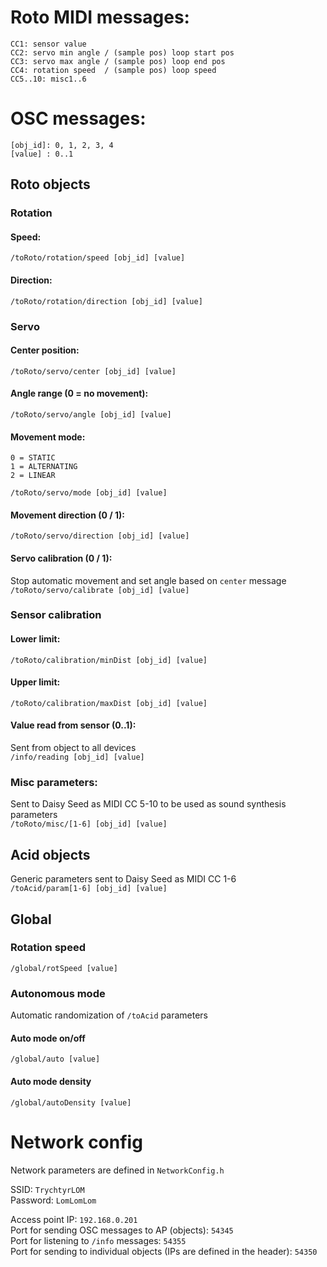 # Roto MIDI messages:
    CC1: sensor value
    CC2: servo min angle / (sample pos) loop start pos
    CC3: servo max angle / (sample pos) loop end pos
    CC4: rotation speed  / (sample pos) loop speed
    CC5..10: misc1..6


# OSC messages:
    [obj_id]: 0, 1, 2, 3, 4
    [value] : 0..1

## Roto objects

### Rotation
#### Speed:
`/toRoto/rotation/speed [obj_id] [value]`  
#### Direction:
`/toRoto/rotation/direction [obj_id] [value]`  

### Servo
#### Center position:  
`/toRoto/servo/center [obj_id] [value]`  
#### Angle range (0 = no movement):  
`/toRoto/servo/angle [obj_id] [value]`  
#### Movement mode:
    0 = STATIC
    1 = ALTERNATING
    2 = LINEAR
`/toRoto/servo/mode [obj_id] [value]`  
#### Movement direction (0 / 1):  
`/toRoto/servo/direction [obj_id] [value]`  
#### Servo calibration (0 / 1):
Stop automatic movement and set angle based on `center` message  
`/toRoto/servo/calibrate [obj_id] [value]`  

### Sensor calibration
#### Lower limit:
`/toRoto/calibration/minDist [obj_id] [value]`  
#### Upper limit:
`/toRoto/calibration/maxDist [obj_id] [value]`  

#### Value read from sensor (0..1):
Sent from object to all devices  
`/info/reading [obj_id] [value]`  

### Misc parameters:
Sent to Daisy Seed as MIDI CC 5-10 to be used as sound synthesis parameters  
`/toRoto/misc/[1-6] [obj_id] [value]`   

## Acid objects

Generic parameters sent to Daisy Seed as MIDI CC 1-6  
`/toAcid/param[1-6] [obj_id] [value]`  

## Global
### Rotation speed
`/global/rotSpeed [value]`
### Autonomous mode
Automatic randomization of `/toAcid` parameters
#### Auto mode on/off
`/global/auto [value]`
#### Auto mode density
`/global/autoDensity [value]`

# Network config

Network parameters are defined in `NetworkConfig.h`

SSID: `TrychtyrLOM`  
Password: `LomLomLom`  

Access point IP: `192.168.0.201`  
Port for sending OSC messages to AP (objects): `54345`  
Port for listening to `/info` messages: `54355`  
Port for sending to individual objects (IPs are defined in the header): `54350`  

